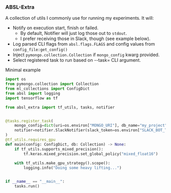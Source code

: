 ### ABSL-Extra

A collection of utils I commonly use for running my experiments.
It will:
- Notify on execution start, finish or failed.
  - By default, Notifier will just log those out to `stdout`.
  - I prefer receiving those in Slack, though (see example below).
- Log parsed CLI flags from `absl.flags.FLAGS` and config values from `config_file:get_config()`
- Inject `pymongo.collection.Collection` if `mongo_config` kwarg provided.
- Select registered task to run based on --task= CLI argument.

Minimal example

```python
import os
from pymongo.collection import Collection
from ml_collections import ConfigDict
from absl import logging
import tensorflow as tf

from absl_extra import tf_utils, tasks, notifier


@tasks.register_task(
    mongo_config=dict(uri=os.environ["MONGO_URI"], db_name="my_project", collection="experiment_1"),
    notifier=notifier.SlackNotifier(slack_token=os.environ["SLACK_BOT_TOKEN"], channel_id=os.environ["CHANNEL_ID"])
)
@tf_utils.requires_gpu
def main(config: ConfigDict, db: Collection) -> None:
    if tf_utils.supports_mixed_precision():
        tf.keras.mixed_precision.set_global_policy("mixed_float16")
    
    with tf_utils.make_gpu_strategy().scope():
        logging.info("Doing some heavy lifting...")


if __name__ == "__main__":
    tasks.run()
```